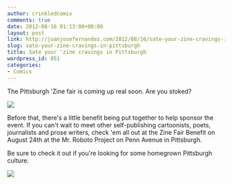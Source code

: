 ```yaml
---
author: crinkledcomix
comments: true
date: 2012-08-16 01:13:00+00:00
layout: post
link: http://juanjosefernandez.com/2012/08/16/sate-your-zine-cravings-in-pittsburgh/
slug: sate-your-zine-cravings-in-pittsburgh
title: Sate your 'zine cravings in Pittsburgh
wordpress_id: 851
categories:
- Comics
---
```


The Pittsburgh 'Zine fair is coming up real soon. Are you stoked?


[![](http://fernandezjuanjose.files.wordpress.com/2012/08/picture-1.png)](http://pghzinefair.com/)


Before that, there's a little benefit being put together to help sponsor the event. If you can't wait to meet other self-publishing cartoonists, poets, journalists and prose writers, check 'em all out at the Zine Fair Benefit on August 24th at the Mr. Roboto Project on Penn Avenue in Pittsburgh.


Be sure to check it out if you're looking for some homegrown Pittsburgh culture.


[![](http://pghzinefair.files.wordpress.com/2012/08/zine-fair-benefit-flyer-final.jpg)](http://pghzinefair.com/2012/08/15/pittsburgh-zine-fair-benefit-you-should-come/)
